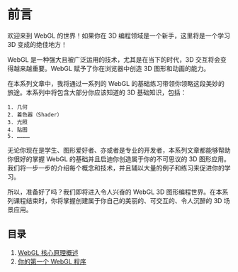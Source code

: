 # 前言

欢迎来到 WebGL 的世界！如果你在 3D 编程领域是一个新手，这里将是一个学习 3D 变成的绝佳地方！

WebGL 是一种强大且被广泛运用的技术，尤其是在当下的时代，3D 交互将会变得越来越重要。WebGL 赋予了你在浏览器中创造 3D 图形和动画的能力。

在本系列文章中，我将通过一系列的 WebGL 的基础练习带领你领略这段美妙的旅途。本系列中将包含大部分你应该知道的 3D 基础知识，包括：

    1. 几何
    2. 着色器（Shader）
    3. 光照
    4. 贴图
    5. …………

无论你现在是学生、图形爱好者、亦或者是专业的开发者，本系列文章都能够帮助你很好的掌握 WebGL 的基础并且启迪你创造属于你的不可思议的 3D 图形应用。 我们将一步一步的介绍每个概念和技术，并且辅以大量的例子和练习来促进你的学习。

所以，准备好了吗？我们即将进入令人兴奋的 WebGL 3D 图形编程世界。在本系列课程结束时，你将掌握创建属于你自己的美丽的、可交互的、令人沉醉的 3D 场景应用。

## 目录

1. [WebGL 核心原理概述](./1-webgl-introduction/)
2. [你的第一个 WebGL 程序](./2-webgl-drawPoint/)
